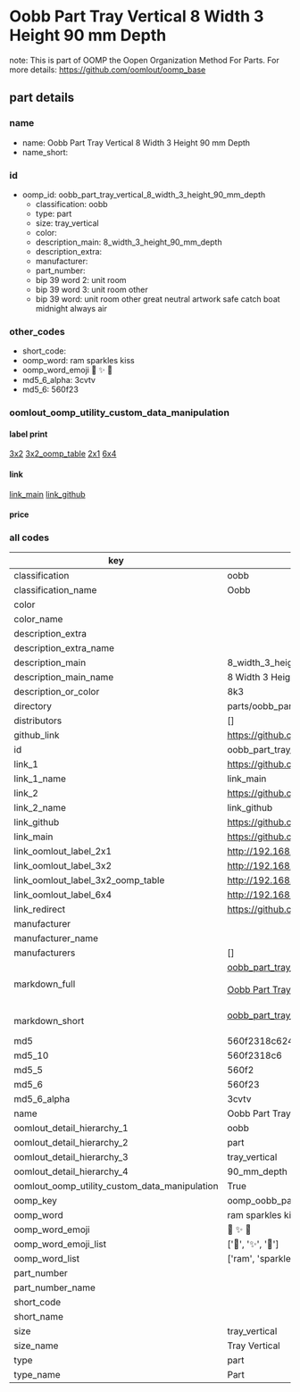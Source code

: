 # Oobb Part Tray Vertical 8 Width 3 Height 90 mm Depth  

note: This is part of OOMP the Oopen Organization Method For Parts. For more details: https://github.com/oomlout/oomp_base

##  part details
  







### name
* name: Oobb Part Tray Vertical 8 Width 3 Height 90 mm Depth
* name_short: 
### id
* oomp_id: oobb_part_tray_vertical_8_width_3_height_90_mm_depth
  * classification: oobb
  * type: part
  * size: tray_vertical
  * color: 
  * description_main: 8_width_3_height_90_mm_depth
  * description_extra: 
  * manufacturer: 
  * part_number: 
  * bip 39 word 2: unit room
  * bip 39 word 3: unit room other
  * bip 39 word: unit room other great neutral artwork safe catch boat midnight always air

### other_codes
* short_code: 
* oomp_word: ram sparkles kiss
* oomp_word_emoji :ram: :sparkles: :kiss:
* md5_6_alpha: 3cvtv
* md5_6: 560f23






### oomlout_oomp_utility_custom_data_manipulation
#### label print
[3x2](http://192.168.1.245:1112/?label=oomp%203cvtv)
[3x2_oomp_table](http://192.168.1.108:1112/?label=oomp%203cvtv)
[2x1](http://192.168.1.242:1112/?label=oomp%203cvtv)
[6x4](http://192.168.1.55:1112/?label=oomp%203cvtv)    

#### link

[link_main](https://github.com/oomlout/oomlout_oomp_version_1_messy/tree/main/parts/oobb_part_tray_vertical_8_width_3_height_90_mm_depth) [link_github](https://github.com/oomlout/oomlout_oomp_version_1_messy/tree/main/parts/oobb_part_tray_vertical_8_width_3_height_90_mm_depth)                             

#### price







### all codes 
| key | value |  
| --- | --- |  
| classification | oobb |  
| classification_name | Oobb |  
| color |  |  
| color_name |  |  
| description_extra |  |  
| description_extra_name |  |  
| description_main | 8_width_3_height_90_mm_depth |  
| description_main_name | 8 Width 3 Height 90 mm Depth |  
| description_or_color | 8k3 |  
| directory | parts/oobb_part_tray_vertical_8_width_3_height_90_mm_depth |  
| distributors | [] |  
| github_link | https://github.com/oomlout/oomlout_oomp_part_src/tree/main/parts/oobb_part_tray_vertical_8_width_3_height_90_mm_depth |  
| id | oobb_part_tray_vertical_8_width_3_height_90_mm_depth |  
| link_1 | https://github.com/oomlout/oomlout_oomp_version_1_messy/tree/main/parts/oobb_part_tray_vertical_8_width_3_height_90_mm_depth |  
| link_1_name | link_main |  
| link_2 | https://github.com/oomlout/oomlout_oomp_version_1_messy/tree/main/parts/oobb_part_tray_vertical_8_width_3_height_90_mm_depth |  
| link_2_name | link_github |  
| link_github | https://github.com/oomlout/oomlout_oomp_version_1_messy/tree/main/parts/oobb_part_tray_vertical_8_width_3_height_90_mm_depth |  
| link_main | https://github.com/oomlout/oomlout_oomp_version_1_messy/tree/main/parts/oobb_part_tray_vertical_8_width_3_height_90_mm_depth |  
| link_oomlout_label_2x1 | http://192.168.1.242:1112/?label=oomp%203cvtv |  
| link_oomlout_label_3x2 | http://192.168.1.245:1112/?label=oomp%203cvtv |  
| link_oomlout_label_3x2_oomp_table | http://192.168.1.108:1112/?label=oomp%203cvtv |  
| link_oomlout_label_6x4 | http://192.168.1.55:1112/?label=oomp%203cvtv |  
| link_redirect | https://github.com/oomlout/oomlout_oomp_version_1_messy/tree/main/parts/oobb_part_tray_vertical_8_width_3_height_90_mm_depth |  
| manufacturer |  |  
| manufacturer_name |  |  
| manufacturers | [] |  
| markdown_full | [oobb_part_tray_vertical_8_width_3_height_90_mm_depth](none)<br>[](none)<br>[Oobb Part Tray Vertical 8 Width 3 Height 90 Mm Depth](none)<br><br> |  
| markdown_short | [oobb_part_tray_vertical_8_width_3_height_90_mm_depth](none)<br><br> |  
| md5 | 560f2318c62417c034ca76633a2eff6d |  
| md5_10 | 560f2318c6 |  
| md5_5 | 560f2 |  
| md5_6 | 560f23 |  
| md5_6_alpha | 3cvtv |  
| name | Oobb Part Tray Vertical 8 Width 3 Height 90 mm Depth |  
| oomlout_detail_hierarchy_1 | oobb |  
| oomlout_detail_hierarchy_2 | part |  
| oomlout_detail_hierarchy_3 | tray_vertical |  
| oomlout_detail_hierarchy_4 | 90_mm_depth |  
| oomlout_oomp_utility_custom_data_manipulation | True |  
| oomp_key | oomp_oobb_part_tray_vertical_8_width_3_height_90_mm_depth |  
| oomp_word | ram sparkles kiss |  
| oomp_word_emoji | :ram: :sparkles: :kiss: |  
| oomp_word_emoji_list | [':ram:', ':sparkles:', ':kiss:'] |  
| oomp_word_list | ['ram', 'sparkles', 'kiss'] |  
| part_number |  |  
| part_number_name |  |  
| short_code |  |  
| short_name |  |  
| size | tray_vertical |  
| size_name | Tray Vertical |  
| type | part |  
| type_name | Part |  
